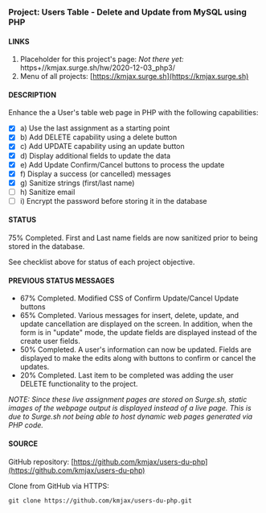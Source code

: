 ### Project: Users Table - Delete and Update from MySQL using PHP

#### LINKS

1. Placeholder for this project's page: _*Not there yet:*_ https+//kmjax.surge.sh/hw/2020-12-03_php3/
1. Menu of all projects: [https://kmjax.surge.sh](https://kmjax.surge.sh)

#### DESCRIPTION

Enhance the a User's table web page in PHP with the following capabilities:

- [x] a) Use the last assignment as a starting point
- [x] b) Add DELETE capability using a delete button
- [x] c) Add UPDATE capability using an update button
- [x] d) Display additional fields to update the data
- [x] e) Add Update Confirm/Cancel buttons to process the update
- [x] f) Display a success (or cancelled) messages
- [x] g) Sanitize strings (first/last name)
- [ ] h) Sanitize email
- [ ] i) Encrypt the password before storing it in the database

#### STATUS

75% Completed. First and Last name fields are now sanitized prior to being stored in the database.

See checklist above for status of each project objective. 


#### PREVIOUS STATUS MESSAGES

- 67% Completed. Modified CSS of Confirm Update/Cancel Update buttons
- 65% Completed. Various messages for insert, delete, update, and update cancellation are displayed on the screen. In addition, when the form is in "update" mode, the update fields are displayed instead of the create user fields.
- 50% Completed. A user's information can now be updated. Fields are displayed to make the edits along with buttons to confirm or cancel the updates. 
- 20% Completed. Last item to be completed was adding the user DELETE functionality to the project.

_NOTE: Since these live assignment pages are stored on Surge.sh, static images of the webpage output is displayed instead of a live page. This is due to Surge.sh not being able to host dynamic web pages generated via PHP code._

#### SOURCE

GitHub repository: [https://github.com/kmjax/users-du-php](https://github.com/kmjax/users-du-php)

Clone from GitHub via HTTPS:

`git clone https://github.com/kmjax/users-du-php.git`
